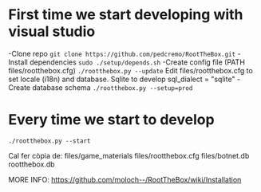 # First time we start developing with visual studio
-Clone repo
`git clone https://github.com/pedcremo/RootTheBox.git`
-Install dependencies
`sudo ./setup/depends.sh`
-Create config file (PATH files/rootthebox.cfg)
`./rootthebox.py --update`
Edit files/rootthebox.cfg to set locale (i18n) and database. Sqlite to develop
sql_dialect = "sqlite"
-Create database schema
`./rootthebox.py --setup=prod`

# Every time we start to develop
`./rootthebox.py --start`



Cal fer còpia de:
files/game_materials
files/rootthebox.cfg
files/botnet.db
rootthebox.db


MORE INFO: https://github.com/moloch--/RootTheBox/wiki/Installation